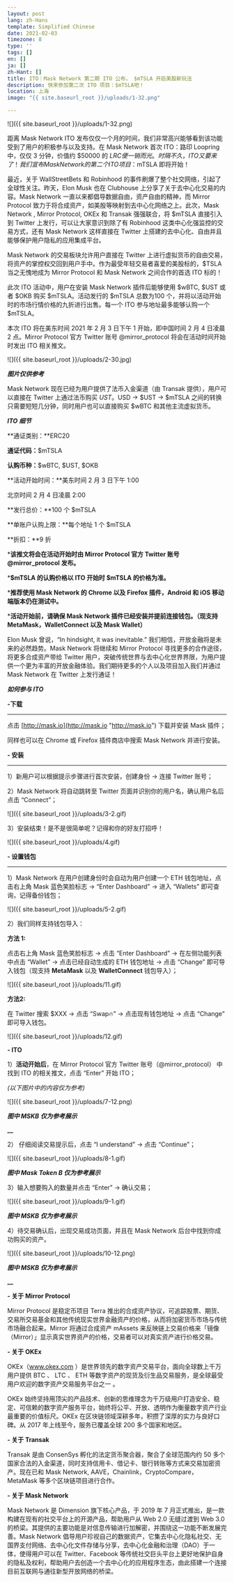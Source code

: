 ```yaml
---
layout: post
lang: zh-Hans
template: Simplified Chinese
date: 2021-02-03
timezone: 8
type: ''
tags: []
en: []
ja: []
zh-Hant: []
title: ITO｜Mask Network 第二期 ITO 公布， $mTSLA 开启美股新玩法
description: 快来参加第二次 ITO 项目：$mTSLA吧！
location: 上海
image: "{{ site.baseurl_root }}/uploads/1-32.png"

---
```

![]({{ site.baseurl_root }}/uploads/1-32.png)

距离 Mask Network ITO 发布仅仅一个月的时间，我们非常高兴能够看到该功能受到了用户的积极参与以及支持。在 Mask Network 首次 ITO：路印 Loopring 中，仅仅 3 分钟，价值约 $50000 的 $LRC 便一销而光。时隔不久，ITO 又要来了！我们宣布 Mask Network 的第二个 ITO 项目：$mTSLA 即将开始！

最近，关于 WallStreetBets 和 Robinhood 的事件刷爆了整个社交网络，引起了全球性关注。昨天，Elon Musk 也在 Clubhouse 上分享了关于去中心化交易的内容。Mask Network 一直以来都倡导数据自由，资产自由的精神，而 Mirror Protocol 致力于将合成资产，如美股等映射到去中心化网络之上。此次，Mask Network , Mirror Protocol, OKEx 和 Transak 强强联合，将 $mTSLA 直接引入到 Twitter 上发行，可以让大家意识到除了有 Robinhood 这类中心化强监控的交易方式，还有 Mask Network 这样直接在 Twitter 上搭建的去中心化、自由并且能够保护用户隐私的应用集成平台。

Mask Network 的交易板块允许用户直接在 Twitter 上进行虚拟货币的自由交易，将资产的掌控权交回到用户手中。作为最受年轻交易者喜爱的美股标的，$TSLA 当之无愧地成为 Mirror Protocol 和 Mask Network 之间合作的首选 ITO 标的！

此次 ITO 活动中，用户在安装 Mask Network 插件后能够使用 $wBTC, $UST 或者 $OKB 购买 $mTSLA。活动发行的 $mTSLA 总数为100 个，并将以活动开始时的市场行情价格的九折进行出售。每一个 ITO 参与地址最多能够认购一个 $mTSLA。

本次 ITO 将在美东时间 2021 年 2 月 3 日下午 1 开始，即中国时间 2 月 4 日凌晨 2 点。Mirror Protocol 官方 Twitter 账号 @mirror_protocol 将会在活动时间开始时发出 ITO 相关推文。

![]({{ site.baseurl_root }}/uploads/2-30.jpg)

**_图片仅供参考_**

Mask Network 现在已经为用户提供了法币入金渠道（由 Transak 提供），用户可以直接在 Twitter 上通过法币购买 $UST。$USD -> $UST -> $mTSLA 之间的转换只需要短短几分钟，同时用户也可以直接购买 $wBTC 和其他主流虚拟货币。

**_ITO 细节_**

**通证类别：**ERC20

**通证代码：**$mTSLA

**认购币种：**$wBTC, $UST, $OKB

**活动开始时间：**美东时间 2 月 3 日下午 1:00

北京时间 2 月 4 日凌晨 2:00

**发行总价：**100 个 $mTSLA

**单账户认购上限：**每个地址 1 个 $mTSLA

**折扣：**9 折

\***该推文将会在活动开始时由 Mirror Protocol 官方 Twitter 账号 @mirror_protocol 发布。**

 ***$mTSLA 的认购价格以 ITO 开始时 $mTSLA 的价格为准。**

\***推荐使用 Mask Network 的 Chrome 以及 Firefox 插件，Android 和 iOS 移动端版本仍在测试中。**

\***活动开始前，请确保 Mask Network 插件已经安装并提前连接钱包。（现支持 MetaMask，WalletConnect 以及 Mask Wallet）**

Elon Musk 曾说，“In hindsight, it was inevitable.” 我们相信，开放金融将是未来的必然趋势。Mask Network 将继续和 Mirror Protocol 寻找更多的合作途径，将更多合成资产带给 Twitter 用户，突破传统世界与去中心化世界界限，为用户提供一个更为丰富的开放金融体验。我们期待更多的个人以及项目加入我们并通过 Mask Network 在 Twitter 上发行通证！

**_如何参与 ITO_**

**-下载**

***

点击 [http://mask.io](http://mask.io "http://mask.io") 下载并安装 Mask 插件；

同样也可以在 Chrome 或 Firefox 插件商店中搜索 Mask Network 并进行安装。

**- 安装**

***

1）新用户可以根据提示步骤进行首次安装，创建身份 -> 连接 Twitter 账号；

2）Mask Network 将自动跳转至 Twitter 页面并识别你的用户名，确认用户名后点击 “Connect”；

![]({{ site.baseurl_root }}/uploads/3-2.gif)

3）安装结束！是不是很简单呢？记得和你的好友打招呼！

![]({{ site.baseurl_root }}/uploads/4.gif)

**- 设置钱包**

***

1）Mask Network 在用户创建身份时会自动为用户创建一个 ETH 钱包地址，点击右上角 Mask 蓝色笑脸标志 -> “Enter Dashboard” -> 进入 “Wallets” 即可查询，记得备份钱包；

![]({{ site.baseurl_root }}/uploads/5-2.gif)

2）我们同样支持钱包导入：

**方法 1:**

点击右上角 Mask 蓝色笑脸标志 -> 点击 “Enter Dashboard” -> 在左侧功能列表中点击 “Wallet” -> 点击已经自动生成的 ETH 钱包地址 -> 点击 “Change” 即可导入钱包（现支持 **MetaMask** 以及 **WalletConnect** 钱包导入）；

![]({{ site.baseurl_root }}/uploads/11.gif)

**方法2:**

在 Twitter 搜索 $XXX -> 点击 “Swap🔥” -> 点击现有钱包地址 -> 点击 “Change” 即可导入钱包。

![]({{ site.baseurl_root }}/uploads/12.gif)

**- ITO**

1）**活动开始后**，在 Mirror Protocol 官方 Twitter 账号（@mirror_protocol） 中找到 ITO 的相关推文，点击 “Enter” 开始 ITO；

_(以下图片中的内容仅为参考)_

![]({{ site.baseurl_root }}/uploads/7-12.png)

**_图中 MSKB 仅为参考展示_**

**__**

2） 仔细阅读交易提示后，点击 “I understand” -> 点击 “Continue”；

![]({{ site.baseurl_root }}/uploads/8-1.gif)

**_图中 Mask Token B 仅为参考展示_**

3）输入想要购入的数量并点击 “Enter” -> 确认交易；

![]({{ site.baseurl_root }}/uploads/9-1.gif)

**_图中 MSKB 仅为参考展示_**

4）待交易确认后，出现交易成功页面，并且在 Mask Network 后台中找到你成功购买的资产。

![]({{ site.baseurl_root }}/uploads/10-12.png)

**_图中 MSKB 仅为参考展示_**

**__**

**- 关于 Mirror Protocol**

Mirror Protocol 是稳定币项目 Terra 推出的合成资产协议，可追踪股票、期货、交易所交易基金和其他传统现实世界金融资产的价格，从而将加密货币市场与传统市场融合起来。Mirror 将通过合成资产 mAssets 来反映链上交易价格来「镜像（Mirror）」显示真实世界资产的价格，交易者可以对真实资产进行价格交易。

**- 关于 OKEx**

OKEx（www.okex.com ）是世界领先的数字资产交易平台，面向全球数上千万用户提供 BTC 、 LTC 、 ETH 等数字资产的现货及衍生品交易服务，是全球最受用户欢迎的数字资产交易服务平台之一 。

OKEx 始终坚持用顶尖的产品技术、创新的思维理念为千万级用户打造安全、稳定、可信赖的数字资产服务平台，始终将公平、开放、透明作为衡量数字资产行业最重要的价值标尺。OKEx 在区块链领域深耕多年，积攒了深厚的实力与良好口碑。从 2017 年上线至今，服务已覆盖全球 200 多个国家和地区。

**- 关于 Transak**

Transak 是由 ConsenSys 孵化的法定货币聚合器，聚合了全球范围内约 50 多个国家合法的入金渠道，同时支持信用卡、借记卡、银行转账等方式来交易加密资产。现在已和 Mask Network, AAVE，Chainlink，CryptoCompare，MetaMask 等多个区块链项目进行合作。

**- 关于 Mask Network**

Mask Network 是 Dimension 旗下核心产品，于 2019 年 7 月正式推出，是一款构建在现有的社交平台上的开源产品，帮助用户从 Web 2.0 无缝过渡到 Web 3.0 的桥梁。其提供的主要功能是对信息传输进行加解密，并围绕这一功能不断发展完善。Mask Network 倡导用户珍视自己的数据资产，它集去中心化隐私社交、无国界支付网络、去中心化文件存储与分享，去中心化金融和治理（DAO）于一体，使得用户可以在 Twitter、Facebook 等传统社交巨头平台上更好地保护自身的隐私及权利，帮助用户去创造一个去中心化的应用程序生态，由此搭建一个连接目前互联网与通往新型开放网络的桥梁。